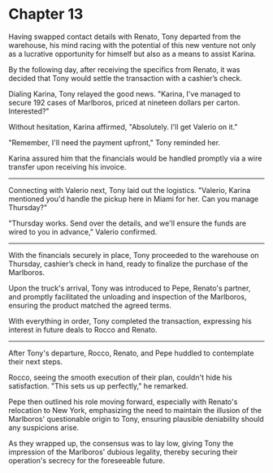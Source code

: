 # Chapter 13
Having swapped contact details with Renato, Tony departed from the warehouse, his mind racing with the potential of this new venture not only as a lucrative opportunity for himself but also as a means to assist Karina.

By the following day, after receiving the specifics from Renato, it was decided that Tony would settle the transaction with a cashier’s check.

Dialing Karina, Tony relayed the good news. "Karina, I've managed to secure 192 cases of Marlboros, priced at nineteen dollars per carton. Interested?"

Without hesitation, Karina affirmed, "Absolutely. I'll get Valerio on it."

"Remember, I'll need the payment upfront," Tony reminded her.

Karina assured him that the financials would be handled promptly via a wire transfer upon receiving his invoice.

**********

Connecting with Valerio next, Tony laid out the logistics. "Valerio, Karina mentioned you'd handle the pickup here in Miami for her. Can you manage Thursday?"

"Thursday works. Send over the details, and we'll ensure the funds are wired to you in advance," Valerio confirmed.

*************

With the financials securely in place, Tony proceeded to the warehouse on Thursday, cashier’s check in hand, ready to finalize the purchase of the Marlboros.

Upon the truck's arrival, Tony was introduced to Pepe, Renato's partner, and promptly facilitated the unloading and inspection of the Marlboros, ensuring the product matched the agreed terms.

With everything in order, Tony completed the transaction, expressing his interest in future deals to Rocco and Renato.

***********

After Tony's departure, Rocco, Renato, and Pepe huddled to contemplate their next steps.

Rocco, seeing the smooth execution of their plan, couldn't hide his satisfaction. "This sets us up perfectly," he remarked.

Pepe then outlined his role moving forward, especially with Renato's relocation to New York, emphasizing the need to maintain the illusion of the Marlboros' questionable origin to Tony, ensuring plausible deniability should any suspicions arise.

As they wrapped up, the consensus was to lay low, giving Tony the impression of the Marlboros' dubious legality, thereby securing their operation's secrecy for the foreseeable future.